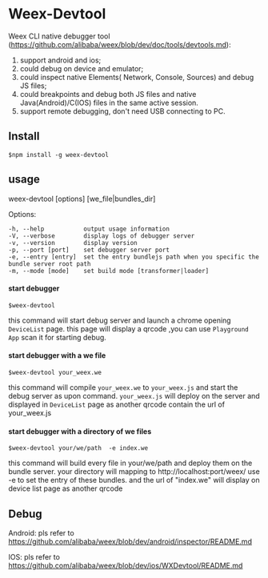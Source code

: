 Weex-Devtool
============

Weex CLI native debugger tool (https://github.com/alibaba/weex/blob/dev/doc/tools/devtools.md):
  1. support android and ios;
  2. could debug on device and emulator;
  3. could inspect native Elements( Network, Console, Sources) and debug JS files;
  4. could breakpoints and debug both JS files and native Java(Android)/C(IOS) files in the same active session.
  5. support remote debugging, don't need USB connecting to PC.


## Install
```
$npm install -g weex-devtool
```

##  usage

 weex-devtool [options] [we_file|bundles_dir]
            
  Options:

    -h, --help           output usage information
    -V, --verbose        display logs of debugger server
    -v, --version        display version
    -p, --port [port]    set debugger server port
    -e, --entry [entry]  set the entry bundlejs path when you specific the bundle server root path
    -m, --mode [mode]    set build mode [transformer|loader]

#### start debugger
```
$weex-devtool
```
this command will start debug server and launch a chrome opening `DeviceList` page.
this page will display a qrcode ,you can use `Playground App` scan it for starting debug.

#### start debugger with a we file
```
$weex-devtool your_weex.we
```
this command will compile `your_weex.we` to `your_weex.js`  and start the debug server as upon command.
`your_weex.js` will deploy on the server and displayed in `DeviceList` page as  another qrcode contain the url of your_weex.js


#### start debugger with a directory of we files
```
$weex-devtool your/we/path  -e index.we
``` 
this command will build every file in your/we/path and deploy them on the bundle server. your directory will mapping to  http://localhost:port/weex/ 
use -e to set the entry of these bundles. and the url of "index.we" will display on device list page as another qrcode 

##  Debug

  Android: pls refer to https://github.com/alibaba/weex/blob/dev/android/inspector/README.md
  
  IOS: pls refer to https://github.com/alibaba/weex/blob/dev/ios/WXDevtool/README.md


